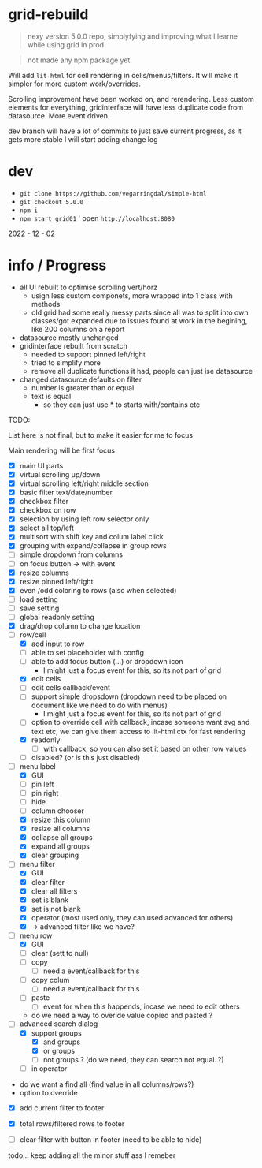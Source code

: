 # grid-rebuild


> nexy version 5.0.0 repo, simplyfying and improving what I learne while using grid in prod

> not made any npm package yet

Will add `lit-html` for cell rendering in cells/menus/filters. It will make it simpler for more custom work/overrides.

Scrolling improvement have been worked on, and rerendering. Less custom elements for everything, gridinterface will have less duplicate code from datasource. More event driven.

dev branch will have a lot of commits to just save current progress, as it gets more stable I will start adding change log



# dev

* `git clone https://github.com/vegarringdal/simple-html`
* `git checkout 5.0.0`
* `npm i`
* `npm start grid01`
' open `http://localhost:8080`



2022 - 12 - 02




# info / Progress



* all UI rebuilt to optimise scrolling vert/horz
  * usign less custom componets, more wrapped into 1 class with methods
  * old grid had some really messy parts since all was to split into own classes/got expanded due to issues found at work in the begining, like 200 columns on a report
* datasource mostly unchanged
* gridinterface rebuilt from scratch
  * needed to support pinned left/right
  * tried to simplify more
  * remove all duplicate functions it had, people can just ise datasource
* changed datasource defaults on filter
  * number is greater than or equal
  * text is equal
    * so they can just use * to starts with/contains etc



TODO:

List here is not final, but to make it easier for me to focus

Main rendering will be first focus

 * [x] main UI parts
 * [x] virtual scrolling up/down
 * [x] virtual scrolling left/right middle section
 * [x] basic filter text/date/number
 * [x] checkbox filter
 * [x] checkbox on row
 * [x] selection by using left row selector only
 * [x] select all top/left 
 * [x] multisort with shift key and colum label click
 * [x] grouping with expand/collapse in group rows
 * [ ] simple dropdown from columns
 * [ ] on focus button -> with event
 * [x] resize columns
 * [x] resize pinned left/right
 * [x] even /odd coloring to rows (also when selected)
 * [ ] load setting
 * [ ] save setting
 * [ ] global readonly setting
 * [x] drag/drop column to change location
 * [ ] row/cell
   * [x] add input to row
   * [ ] able to set placeholder with config
   * [ ] able to add focus button (...) or dropdown icon
      * I might just a focus event for this, so its not part of grid
   * [x] edit cells
   * [ ] edit cells callback/event
   * [ ] support simple dropsdown (dropdown need to be placed on document like we need to do with menus)
     * I might just a focus event for this, so its not part of grid
   * [ ] option to override cell with callback, incase someone want svg and text etc, we can give them access to lit-html ctx for fast rendering
   * [x] readonly 
     * [ ] with callback, so you can also set it based on other row values
   * [ ] disabled? (or is this just disabled)
 * [ ] menu label
   * [x] GUI
   * [ ] pin left
   * [ ] pin right
   * [ ] hide
   * [ ] column chooser
   * [x] resize this column
   * [x] resize all columns
   * [x] collapse all groups
   * [x] expand all groups
   * [x] clear grouping
 * [ ] menu filter
   * [x] GUI
   * [x] clear filter
   * [x] clear all filters
   * [x] set is blank
   * [x] set is not blank
   * [x] operator (most used only, they can used advanced for others)
   * [x] -> advanced filter like we have?
 * [ ] menu row
    * [x] GUI
    * [ ] clear (sett to null)
   * [ ] copy
      * [ ] need a event/callback for this
   * [ ] copy colum
      * [ ] need a event/callback for this
   * [ ] paste
     * [ ] event for when this happends, incase we need to edit others
   * do we need a way to overide value copied and pasted ?
 * [ ] advanced search dialog
   * [x] support groups
     * [x] and groups
     * [x] or groups
     * [ ] not groups ? (do we need, they can search not equal..?)
   * [ ] in operator  
 * do we want a find all (find value in all columns/rows?)
 * option to override 
  * [x] add current filter to footer
 * [x] total rows/filtered rows to footer
 * [ ] clear filter with button in footer (need to be able to hide)
   


todo... keep adding all the minor stuff ass I remeber

